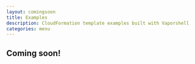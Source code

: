 ```yaml
---
layout: comingsoon
title: Examples
description: CloudFormation template examples built with Vaporshell
categories: menu
---
```


## Coming soon!